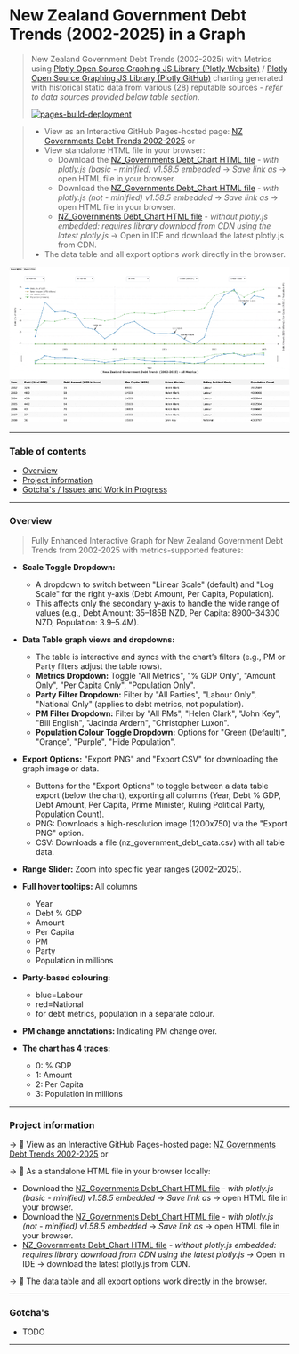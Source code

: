 # New Zealand Government Debt Trends (2002-2025) in a Graph

> New Zealand Government Debt Trends (2002-2025) with Metrics using [Plotly Open Source Graphing JS Library (Plotly Website)](https://plotly.com/graphing-libraries/) / [Plotly Open Source Graphing JS Library (Plotly GitHub)](https://github.com/plotly/plotly.js) charting generated with historical static data from various (28) reputable sources - *refer to  data sources provided below table section*.
>
> [![pages-build-deployment](https://github.com/badj/NZGovernmentsDebtTrends2002-2025/actions/workflows/pages/pages-build-deployment/badge.svg)](https://github.com/badj/NZGovernmentsDebtTrends2002-2025/actions/workflows/pages/pages-build-deployment)

> - View as an Interactive GitHub Pages-hosted page: [NZ Governments Debt Trends 2002-2025](https://badj.github.io/NZGovernmentsDebtTrends2002-2025/) or
> - View standalone HTML file in your browser:
>   - Download the [NZ_Governments Debt_Chart HTML file](https://github.com/badj/NZGovernmentsDebtTrends2002-2025/blob/main/NZ_DEBT_CHART-IT-plotlyJS-basic-minified-embed.html) - *with plotly.js (basic - minified) v1.58.5 embedded* → *Save link as* → open HTML file in your browser.
>   - Download the [NZ_Governments Debt_Chart HTML file](https://github.com/badj/NZGovernmentsDebtTrends2002-2025/blob/main/NZ_DEBT_CHART-IT-plotlyJS-v1-58-5-embed.html) - *with plotly.js (not - minified) v1.58.5 embedded* → *Save link as* → open HTML file in your browser.
>   - [NZ_Governments Debt_Chart HTML file](https://github.com/badj/NZGovernmentsDebtTrends2002-2025/blob/main/NZ_DEBT_CHART-IT-without-plotlyJS-embed.html) - *without plotly.js embedded: requires library download from CDN using the latest plotly.js* → Open in IDE and download the latest plotly.js from CDN.
> - The data table and all export options work directly in the browser.

![chart-demo.gif](Images/chart-demo.gif)

---
### Table of contents

- [Overview](#overview)
- [Project information](#project-information)
- [Gotcha's / Issues and Work in Progress](#gotchas)


---

### Overview

> Fully Enhanced Interactive Graph for New Zealand Government Debt Trends from 2002-2025 with metrics-supported features:

- **Scale Toggle Dropdown:**
  - A dropdown to switch between "Linear Scale" (default) and "Log Scale" for the right y-axis (Debt Amount, Per Capita, Population).
  - This affects only the secondary y-axis to handle the wide range of values (e.g., Debt Amount: 35–185B NZD, Per Capita: 8900–34300 NZD, Population: 3.9–5.4M).

- **Data Table graph views and dropdowns:**
  - The table is interactive and syncs with the chart’s filters (e.g., PM or Party filters adjust the table rows).
  - **Metrics Dropdown:** Toggle "All Metrics", "% GDP Only", "Amount Only", "Per Capita Only", "Population Only".
  - **Party Filter Dropdown:** Filter by "All Parties", "Labour Only", "National Only" (applies to debt metrics, not population).
  - **PM Filter Dropdown:** Filter by "All PMs", "Helen Clark", "John Key", "Bill English", "Jacinda Ardern", "Christopher Luxon".
  - **Population Colour Toggle Dropdown:** Options for "Green (Default)", "Orange", "Purple", "Hide Population".

- **Export Options:** "Export PNG" and "Export CSV" for downloading the graph image or data.
  - Buttons for the "Export Options" to toggle between a data table export (below the chart), exporting all columns (Year, Debt % GDP, Debt Amount, Per Capita, Prime Minister, Ruling Political Party, Population Count).
  - PNG: Downloads a high-resolution image (1200x750) via the "Export PNG" option.
  - CSV: Downloads a file (nz_government_debt_data.csv) with all table data.

- **Range Slider:** Zoom into specific year ranges (2002–2025).

- **Full hover tooltips:** All columns
  - Year
  - Debt % GDP
  - Amount
  - Per Capita
  - PM
  - Party
  - Population in millions

- **Party-based colouring:**
  - blue=Labour
  - red=National
  - for debt metrics, population in a separate colour.

- **PM change annotations:** Indicating PM change over.

- **The chart has 4 traces:** 
  - 0: % GDP
  - 1: Amount
  - 2: Per Capita
  - 3: Population in millions
 
---

### Project information

→ 🚀 View as an Interactive GitHub Pages-hosted page: [NZ Governments Debt Trends 2002-2025](https://badj.github.io/NZGovernmentsDebtTrends2002-2025/) or

→ 🚀 As a standalone HTML file in your browser locally:

- Download the [NZ_Governments Debt_Chart HTML file](https://github.com/badj/NZGovernmentsDebtTrends2002-2025/blob/main/NZ_DEBT_CHART-IT-plotlyJS-basic-minified-embed.html) - *with plotly.js (basic - minified) v1.58.5 embedded* → *Save link as* → open HTML file in your browser.
- Download the [NZ_Governments Debt_Chart HTML file](https://github.com/badj/NZGovernmentsDebtTrends2002-2025/blob/main/NZ_DEBT_CHART-IT-plotlyJS-v1-58-5-embed.html) - *with plotly.js (not - minified) v1.58.5 embedded* → *Save link as* → open HTML file in your browser.
- [NZ_Governments Debt_Chart HTML file](https://github.com/badj/NZGovernmentsDebtTrends2002-2025/blob/main/NZ_DEBT_CHART-IT-without-plotlyJS-embed.html) - *without plotly.js embedded: requires library download from CDN using the latest plotly.js* → Open in IDE → download the latest plotly.js from CDN.

→ 🚀 The data table and all export options work directly in the browser.


---

### Gotcha's

- TODO

---
